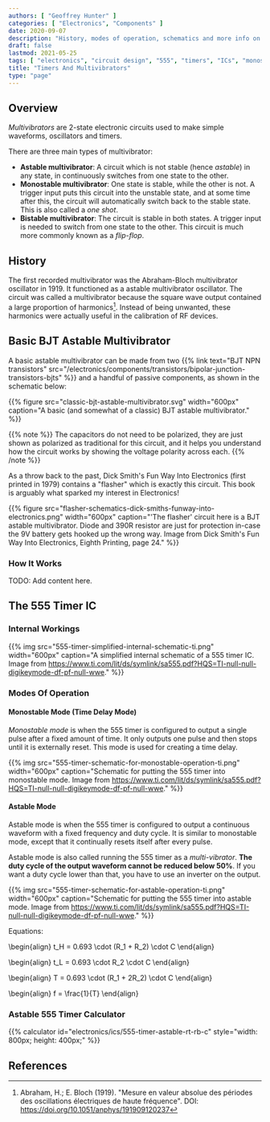 ```yaml
---
authors: [ "Geoffrey Hunter" ]
categories: [ "Electronics", "Components" ]
date: 2020-09-07
description: "History, modes of operation, schematics and more info on the timers and multivibrators."
draft: false
lastmod: 2021-05-25
tags: [ "electronics", "circuit design", "555", "timers", "ICs", "monostable", "astable", "PWM", "duty cycle", "multivibrators", "BJT" ]
title: "Timers And Multivibrators"
type: "page"
---
```


## Overview

_Multivibrators_ are 2-state electronic circuits used to make simple waveforms, oscillators and timers.

There are three main types of multivibrator:

- **Astable multivibrator**: A circuit which is not stable (hence _astable_) in any state, in continuously switches from one state to the other.
- **Monostable multivibrator**: One state is stable, while the other is not. A trigger input puts this circuit into the unstable state, and at some time after this, the circuit will automatically switch back to the stable state. This is also called a _one shot_.
- **Bistable multivibrator**: The circuit is stable in both states. A trigger input is needed to switch from one state to the other. This circuit is much more commonly known as a _flip-flop_.

## History

The first recorded multivibrator was the Abraham-Bloch multivibrator oscillator in 1919. It functioned as a astable multivibrator oscillator. The circuit was called a multivibrator because the square wave output contained a large proportion of harmonics[^abraham-bloch-1919-paper]. Instead of being unwanted, these harmonics were actually useful in the calibration of RF devices.

## Basic BJT Astable Multivibrator

A basic astable multivibrator can be made from two {{% link text="BJT NPN transistors" src="/electronics/components/transistors/bipolar-junction-transistors-bjts" %}} and a handful of passive components, as shown in the schematic below:

{{% figure src="classic-bjt-astable-multivibrator.svg" width="600px" caption="A basic (and somewhat of a classic) BJT astable multivibrator." %}}

{{% note %}}
The capacitors do not need to be polarized, they are just shown as polarized as traditional for this circuit, and it helps you understand how the circuit works by showing the voltage polarity across each.
{{% /note %}}

As a throw back to the past, Dick Smith's Fun Way Into Electronics (first printed in 1979) contains a "flasher" which is exactly this circuit. This book is arguably what sparked my interest in Electronics!

{{% figure src="flasher-schematics-dick-smiths-funway-into-electronics.png" width="600px" caption="'The flasher' circuit here is a BJT astable multivibrator. Diode and 390R resistor are just for protection in-case the 9V battery gets hooked up the wrong way. Image from Dick Smith's Fun Way Into Electronics, Eighth Printing, page 24." %}}

### How It Works

TODO: Add content here.

## The 555 Timer IC

### Internal Workings

{{% img src="555-timer-simplified-internal-schematic-ti.png" width="600px" caption="A simplified internal schematic of a 555 timer IC. Image from https://www.ti.com/lit/ds/symlink/sa555.pdf?HQS=TI-null-null-digikeymode-df-pf-null-wwe." %}}

### Modes Of Operation

#### Monostable Mode (Time Delay Mode)

_Monostable mode_ is when the 555 timer is configured to output a single pulse after a fixed amount of time. It only outputs one pulse and then stops until it is externally reset. This mode is used for creating a time delay.

{{% img src="555-timer-schematic-for-monostable-operation-ti.png" width="600px" caption="Schematic for putting the 555 timer into monostable mode. Image from https://www.ti.com/lit/ds/symlink/sa555.pdf?HQS=TI-null-null-digikeymode-df-pf-null-wwe." %}}

#### Astable Mode

Astable mode is when the 555 timer is configured to output a continuous waveform with a fixed frequency and duty cycle. It is similar to monostable mode, except that it continually resets itself after every pulse.

Astable mode is also called running the 555 timer as a _multi-vibrator_. **The duty cycle of the output waveform cannot be reduced below 50%**. If you want a duty cycle lower than that, you have to use an inverter on the output.

{{% img src="555-timer-schematic-for-astable-operation-ti.png" width="600px" caption="Schematic for putting the 555 timer into astable mode. Image from https://www.ti.com/lit/ds/symlink/sa555.pdf?HQS=TI-null-null-digikeymode-df-pf-null-wwe." %}}

Equations:

<p>\begin{align} t_H = 0.693 \cdot (R_1 + R_2) \cdot C \end{align}</p>

<p>\begin{align} t_L = 0.693 \cdot R_2 \cdot C \end{align}</p>

<p>\begin{align} T = 0.693 \cdot (R_1 + 2R_2) \cdot C \end{align}</p>

<p>\begin{align} f = \frac{1}{T} \end{align}</p>

### Astable 555 Timer Calculator

{{% calculator id="electronics/ics/555-timer-astable-rt-rb-c" style="width: 800px; height: 400px;" %}}

## References

[^abraham-bloch-1919-paper]: Abraham, H.; E. Bloch (1919). "Mesure en valeur absolue des périodes des oscillations électriques de haute fréquence". DOI: <https://doi.org/10.1051/anphys/191909120237>